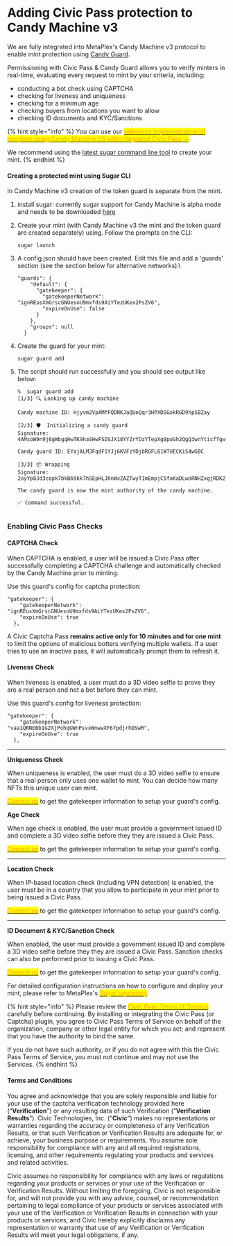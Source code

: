 # Adding Civic Pass protection to Candy Machine v3

We are fully integrated into MetaPlex's Candy Machine v3 protocol to enable mint protection using [Candy Guard](https://docs.metaplex.com/programs/candy-machine/available-guards/gatekeeper).

Permissioning with Civic Pass & Candy Guard allows you to verify minters in real-time, evaluating every request to mint by your criteria, including:

* conducting a bot check using CAPTCHA
* checking for liveness and uniqueness
* checking for a minimum age
* checking buyers from locations you want to allow
* checking ID documents and KYC/Sanctions

{% hint style="info" %}
You can use our [<mark style="color:orange;">reference implementation UI template using Candy Machine V3 with integrated Civic Pass -></mark>](https://github.com/civicteam/Candy-Machine-V3-UI)<mark style="color:orange;"></mark>

We recommend using the [latest sugar command line tool](https://docs.metaplex.com/developer-tools/sugar/guides/sugar-for-cmv3) to create your mint.
{% endhint %}

#### Creating a protected mint using Sugar CLI

In Candy Machine v3 creation of the token guard is separate from the mint.

1. install sugar: currently sugar support for Candy Machine is alpha mode and needs to be downloaded [here](https://github.com/metaplex-foundation/sugar/releases/tag/sugar-cmv3-alpha.2)
2.  Create your mint (with Candy Machine v3 the mint and the token guard are created separately) using. Follow the prompts on the CLI:

    ```
    sugar launch
    ```
3.  A config.json should have been created. Edit this file and add a 'guards' section (see the section below for alternative networks):\


    ```
    "guards": {
        "default": {
          "gatekeeper": {
            "gatekeeperNetwork": "ignREusXmGrscGNUesoU9mxfds9AiYTezUKex2PsZV6",
            "expireOnUse": false
          }
        },
        "groups": null
      }
    ```
4.  Create the guard for your mint:

    ```
    sugar guard add
    ```
5.  The script should run successfully and you should see output like below:

    ```
    %  sugar guard add
    [1/3] 🔍 Looking up candy machine

    Candy machine ID: Hjyvm2VpAMfFQDNKJaQUoQqr3HPXDSGokRGD9hpSBZay

    [2/3] 🛡  Initializing a candy guard
    Signature: 4AMsoW9n9j6gWbgqHwTK9haSHwFSDSJX18YYZrYDzYTepXgBpoGh2QgQ3wnYticfTgw5P92GY8P7rTebK6g6WMWj

    Candy guard ID: EYajALMJFqdFSYJj6KVFzYDjbRGFL61WTUECKiS4wGBC

    [3/3] 📦 Wrapping
    Signature: 2oyYp8Jd3copk7bkB69kk7hSEpHLJKnWxZAZTwyT1mEmpjC5faKaDLwoRNHZxgjRDK2fmvPs4gqKdd83QFUXeiyD

    The candy guard is now the mint authority of the candy machine.

    ✅ Command successful.
     
    ```

### Enabling Civic Pass Checks

#### CAPTCHA Check

When CAPTCHA is enabled, a user will be issued a Civic Pass after successfully completing a CAPTCHA challenge and automatically checked by the Candy Machine prior to minting.

Use this guard's config for captcha protection:

```
"gatekeeper": {
    "gatekeeperNetwork": "ignREusXmGrscGNUesoU9mxfds9AiYTezUKex2PsZV6",
    "expireOnUse": true
  },
```

A Civic Captcha Pass **remains active only for 10 minutes and for one mint** to limit the options of malicious botters verifying multiple wallets. If a user tries to use an inactive pass, it will automatically prompt them to refresh it.

#### Liveness Check

When liveness is enabled, a user must do a 3D video selfie to prove they are a real person and not a bot before they can mint.

Use this guard's config for liveness protection:

```
"gatekeeper": {
    "gatekeeperNetwork": "vaa1QRNEBb1G2XjPohqGWnPsvxWnwwXF67pdjrhDSwM",
    "expireOnUse": true
  },
```

****

**Uniqueness Check**

When uniqueness is enabled, the user must do a 3D video selfie to ensure that a real person only uses one wallet to mint. You can decide how many NFTs this unique user can mint.

<mark style="color:orange;"></mark>[<mark style="color:orange;">Contact us</mark>](../civic-pass/selecting-a-pass.md) to get the gatekeeper information to setup your guard's config.



**Age Check**

When age check is enabled, the user must provide a government issued ID and complete a 3D video selfie before they they are issued a Civic Pass.&#x20;

<mark style="color:orange;"></mark>[<mark style="color:orange;">Contact us</mark>](../civic-pass/selecting-a-pass.md) to get the gatekeeper information to setup your guard's config.

****

**Location Check**

When IP-based location check (including VPN detection) is enabled, the user must be in a country that you allow to participate in your mint prior to being issued a Civic Pass.

<mark style="color:orange;"></mark>[<mark style="color:orange;">Contact us</mark>](../civic-pass/selecting-a-pass.md) to get the gatekeeper information to setup your guard's config.

****

**ID Document & KYC/Sanction Check**

When enabled, the user must provide a government issued ID and complete a 3D video selfie before they they are issued a Civic Pass. Sanction checks can also be performed prior to issuing a Civic Pass.

<mark style="color:orange;"></mark>[<mark style="color:orange;">Contact us</mark>](../civic-pass/selecting-a-pass.md) to get the gatekeeper information to setup your guard's config.



For detailed configuration instructions on how to configure and deploy your mint, please refer to MetaPlex's <mark style="color:orange;"></mark> [<mark style="color:orange;">Sugar repository</mark>](https://github.com/metaplex-foundation/sugar).

{% hint style="info" %}
Please review the [<mark style="color:orange;">Civic Pass Terms of Service</mark>](https://www.civic.com/legal/terms-of-service-civic-pass-v1/) carefully before continuing. By installing or integrating the Civic Pass (or Captcha) plugin, you agree to Civic Pass Terms of Service on behalf of the organization, company or other legal entity for which you act; and represent that you have the authority to bind the same.

If you do not have such authority, or if you do not agree with this the Civic Pass Terms of Service, you must not continue and may not use the Services.
{% endhint %}

#### Terms and Conditions

You agree and acknowledge that you are solely responsible and liable for your use of the captcha verification technology provided here (“**Verification**”) or any resulting data of such Verification (“**Verification Results**”). Civic Technologies, Inc. (“**Civic**”) makes no representations or warranties regarding the accuracy or completeness of any Verification Results, or that such Verification or Verification Results are adequate for, or achieve, your business purpose or requirements. You assume sole responsibility for compliance with any and all required registrations, licensing, and other requirements regulating your products and services and related activities.

Civic assumes no responsibility for compliance with any laws or regulations regarding your products or services or your use of the Verification or Verification Results. Without limiting the foregoing, Civic is not responsible for, and will not provide you with any advice, counsel, or recommendation pertaining to legal compliance of your products or services associated with your use of the Verification or Verification Results in connection with your products or services, and Civic hereby explicitly disclaims any representation or warranty that use of any Verification or Verification Results will meet your legal obligations, if any.
